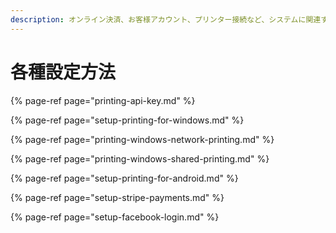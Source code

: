 ```yaml
---
description: オンライン決済、お客様アカウント、プリンター接続など、システムに関連する具体的な機能を設定する方法を学びます。
---
```


# 各種設定方法

{% page-ref page="printing-api-key.md" %}

{% page-ref page="setup-printing-for-windows.md" %}

{% page-ref page="printing-windows-network-printing.md" %}

{% page-ref page="printing-windows-shared-printing.md" %}

{% page-ref page="setup-printing-for-android.md" %}

{% page-ref page="setup-stripe-payments.md" %}

{% page-ref page="setup-facebook-login.md" %}





